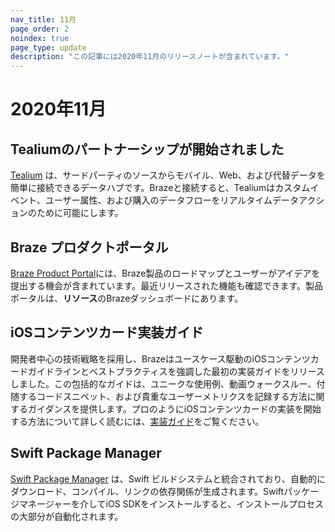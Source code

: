 ```yaml
---
nav_title: 11月
page_order: 2
noindex: true
page_type: update
description: "この記事には2020年11月のリリースノートが含まれています。"
---
```

 
# 2020年11月

## Tealiumのパートナーシップが開始されました

[Tealium]({{site.baseurl}}/partners/data_and_infrastructure_agility/customer_data_platform/tealium/#about-tealium) は、サードパーティのソースからモバイル、Web、および代替データを簡単に接続できるデータハブです。Brazeと接続すると、Tealiumはカスタムイベント、ユーザー属性、および購入のデータフローをリアルタイムデータアクションのために可能にします。

## Braze プロダクトポータル

[Braze Product Portal]({{site.baseurl}}/user_guide/administrative/access_braze/portal/#product-portal-)には、Braze製品のロードマップとユーザーがアイデアを提出する機会が含まれています。最近リリースされた機能も確認できます。製品ポータルは、**リソース**のBrazeダッシュボードにあります。

## iOSコンテンツカード実装ガイド

開発者中心の技術戦略を採用し、Brazeはユースケース駆動のiOSコンテンツカードガイドラインとベストプラクティスを強調した最初の実装ガイドをリリースしました。この包括的なガイドは、ユニークな使用例、動画ウォークスルー、付随するコードスニペット、および貴重なユーザーメトリクスを記録する方法に関するガイダンスを提供します。プロのようにiOSコンテンツカードの実装を開始する方法について詳しく読むには、[実装ガイド]({{site.baseurl}}/developer_guide/platform_integration_guides/ios/content_cards/implementation_guide/)をご覧ください。 

## Swift Package Manager

[Swift Package Manager]({{site.baseurl}}/developer_guide/platform_integration_guides/swift/initial_sdk_setup/overviewswift_package_manager) は、Swift ビルドシステムと統合されており、自動的にダウンロード、コンパイル、リンクの依存関係が生成されます。Swiftパッケージマネージャーを介してiOS SDKをインストールすると、インストールプロセスの大部分が自動化されます。
